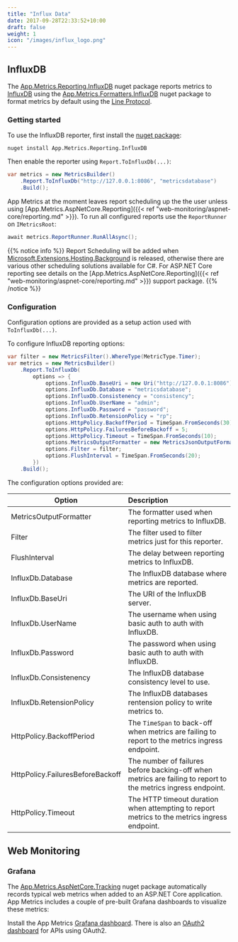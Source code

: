```yaml
---
title: "Influx Data"
date: 2017-09-28T22:33:52+10:00
draft: false
weight: 1
icon: "/images/influx_logo.png"
---
```


## InfluxDB

The [App.Metrics.Reporting.InfluxDB](https://www.nuget.org/packages/App.Metrics.Reporting.InfluxDB/) nuget package reports metrics to [InfluxDB](https://www.influxdata.com/time-series-platform/influxdb/) using the [App.Metrics.Formatters.InfluxDB](https://www.nuget.org/packages/App.Metrics.Formatters.InfluxDB/) nuget package to format metrics by default using the [Line Protocol](https://docs.influxdata.com/influxdb/v1.3/write_protocols/line_protocol_tutorial/).

### Getting started

<i class="fa fa-hand-o-right"></i> To use the InfluxDB reporter, first install the [nuget package](https://www.nuget.org/packages/App.Metrics.Reporting.InfluxDB/):

```console
nuget install App.Metrics.Reporting.InfluxDB
```

<i class="fa fa-hand-o-right"></i> Then enable the reporter using `Report.ToInfluxDb(...)`:

```csharp
var metrics = new MetricsBuilder()
    .Report.ToInfluxDb("http://127.0.0.1:8086", "metricsdatabase")
    .Build();
```

<i class="fa fa-hand-o-right"></i> App Metrics at the moment leaves report scheduling up the the user unless using [App.Metrics.AspNetCore.Reporting]({{< ref "web-monitoring/aspnet-core/reporting.md" >}}). To run all configured reports use the `ReportRunner` on `IMetricsRoot`:

```csharp
await metrics.ReportRunner.RunAllAsync();
```

{{% notice info %}}
Report Scheduling will be added when [Microsoft.Extensions.Hosting.Background](https://github.com/aspnet/Hosting/blob/dev/src/Microsoft.Extensions.Hosting.Abstractions/BackgroundService.cs) is released, otherwise there are various other scheduling solutions available for C#. For ASP.NET Core reporting see details on the [App.Metrics.AspNetCore.Reporting]({{< ref "web-monitoring/aspnet-core/reporting.md" >}}) support package.
{{% /notice %}}

### Configuration

Configuration options are provided as a setup action used with `ToInfluxDb(...)`.

<i class="fa fa-hand-o-right"></i> To configure InfluxDB reporting options:

```csharp
var filter = new MetricsFilter().WhereType(MetricType.Timer);
var metrics = new MetricsBuilder()
    .Report.ToInfluxDb(
        options => {
            options.InfluxDb.BaseUri = new Uri("http://127.0.0.1:8086");
            options.InfluxDb.Database = "metricsdatabase";
            options.InfluxDb.Consistenency = "consistency";
            options.InfluxDb.UserName = "admin";
            options.InfluxDb.Password = "password";
            options.InfluxDb.RetensionPolicy = "rp";
            options.HttpPolicy.BackoffPeriod = TimeSpan.FromSeconds(30);
            options.HttpPolicy.FailuresBeforeBackoff = 5;
            options.HttpPolicy.Timeout = TimeSpan.FromSeconds(10);
            options.MetricsOutputFormatter = new MetricsJsonOutputFormatter();
            options.Filter = filter;
            options.FlushInterval = TimeSpan.FromSeconds(20);
        })
    .Build();
```

<i class="fa fa-hand-o-right"></i> The configuration options provided are:

|Option|Description|
|------|:--------|
|MetricsOutputFormatter|The formatter used when reporting metrics to InfluxDB.
|Filter|The filter used to filter metrics just for this reporter.
|FlushInterval|The delay between reporting metrics to InfluxDB.
|InfluxDb.Database|The InfluxDB database where metrics are reported.
|InfluxDb.BaseUri|The URI of the InfluxDB server.
|InfluxDb.UserName|The username when using basic auth to auth with InfluxDB.
|InfluxDb.Password|The password when using basic auth to auth with InfluxDB.
|InfluxDb.Consistenency|The InfluxDB database consistency level to use.
|InfluxDb.RetensionPolicy|The InfluxDB databases rentension policy to write metrics to.
|HttpPolicy.BackoffPeriod|The `TimeSpan` to back-off when metrics are failing to report to the metrics ingress endpoint.
|HttpPolicy.FailuresBeforeBackoff|The number of failures before backing-off when metrics are failing to report to the metrics ingress endpoint.
|HttpPolicy.Timeout|The HTTP timeout duration when attempting to report metrics to the metrics ingress endpoint.

## Web Monitoring

### Grafana

The [App.Metrics.AspNetCore.Tracking](https://www.nuget.org/packages/App.Metrics.AspNetCore.Tracking/) nuget package automatically records typical web metrics when added to an ASP.NET Core application. App Metrics includes a couple of pre-built Grafana dashboards to visualize these metrics:

Install the App Metrics [Grafana dashboard](https://grafana.com/dashboards/2125). There is also an [OAuth2 dashboard](https://grafana.com/dashboards/2137) for APIs using OAuth2.